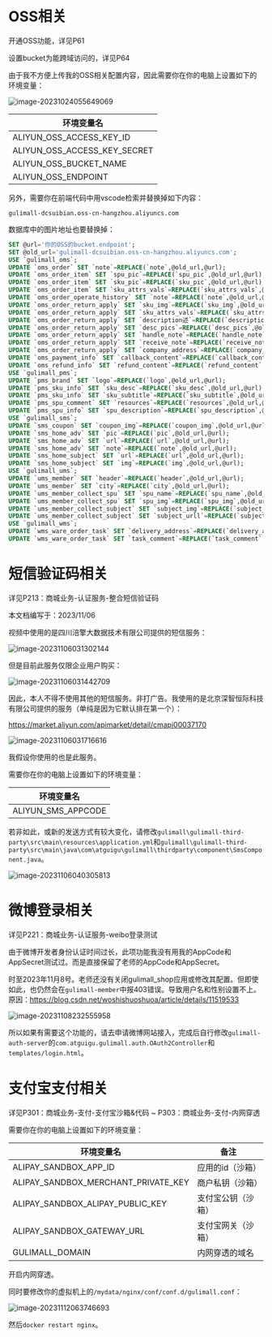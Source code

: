 # OSS相关

开通OSS功能，详见P61



设置bucket为能跨域访问的，详见P64



由于我不方便上传我的OSS相关配置内容，因此需要你在你的电脑上设置如下的环境变量：

![image-20231024055649069](./assets/image-20231024055649069.png)

| 环境变量名                   |
| ---------------------------- |
| ALIYUN_OSS_ACCESS_KEY_ID     |
| ALIYUN_OSS_ACCESS_KEY_SECRET |
| ALIYUN_OSS_BUCKET_NAME       |
| ALIYUN_OSS_ENDPOINT          |



另外，需要你在前端代码中用vscode检索并替换掉如下内容：

```
gulimall-dcsuibian.oss-cn-hangzhou.aliyuncs.com
```



数据库中的图片地址也要替换掉：

```sql
SET @url='你的OSS的bucket.endpoint';
SET @old_url='gulimall-dcsuibian.oss-cn-hangzhou.aliyuncs.com';
USE `gulimall_oms`;
UPDATE `oms_order` SET `note`=REPLACE(`note`,@old_url,@url);
UPDATE `oms_order_item` SET `spu_pic`=REPLACE(`spu_pic`,@old_url,@url);
UPDATE `oms_order_item` SET `sku_pic`=REPLACE(`sku_pic`,@old_url,@url);
UPDATE `oms_order_item` SET `sku_attrs_vals`=REPLACE(`sku_attrs_vals`,@old_url,@url);
UPDATE `oms_order_operate_history` SET `note`=REPLACE(`note`,@old_url,@url);
UPDATE `oms_order_return_apply` SET `sku_img`=REPLACE(`sku_img`,@old_url,@url);
UPDATE `oms_order_return_apply` SET `sku_attrs_vals`=REPLACE(`sku_attrs_vals`,@old_url,@url);
UPDATE `oms_order_return_apply` SET `description述`=REPLACE(`description述`,@old_url,@url);
UPDATE `oms_order_return_apply` SET `desc_pics`=REPLACE(`desc_pics`,@old_url,@url);
UPDATE `oms_order_return_apply` SET `handle_note`=REPLACE(`handle_note`,@old_url,@url);
UPDATE `oms_order_return_apply` SET `receive_note`=REPLACE(`receive_note`,@old_url,@url);
UPDATE `oms_order_return_apply` SET `company_address`=REPLACE(`company_address`,@old_url,@url);
UPDATE `oms_payment_info` SET `callback_content`=REPLACE(`callback_content`,@old_url,@url);
UPDATE `oms_refund_info` SET `refund_content`=REPLACE(`refund_content`,@old_url,@url);
USE `gulimall_pms`;
UPDATE `pms_brand` SET `logo`=REPLACE(`logo`,@old_url,@url);
UPDATE `pms_sku_info` SET `sku_desc`=REPLACE(`sku_desc`,@old_url,@url);
UPDATE `pms_sku_info` SET `sku_subtitle`=REPLACE(`sku_subtitle`,@old_url,@url);
UPDATE `pms_spu_comment` SET `resources`=REPLACE(`resources`,@old_url,@url);
UPDATE `pms_spu_info` SET `spu_description`=REPLACE(`spu_description`,@old_url,@url);
USE `gulimall_sms`;
UPDATE `sms_coupon` SET `coupon_img`=REPLACE(`coupon_img`,@old_url,@url);
UPDATE `sms_home_adv` SET `pic`=REPLACE(`pic`,@old_url,@url);
UPDATE `sms_home_adv` SET `url`=REPLACE(`url`,@old_url,@url);
UPDATE `sms_home_adv` SET `note`=REPLACE(`note`,@old_url,@url);
UPDATE `sms_home_subject` SET `url`=REPLACE(`url`,@old_url,@url);
UPDATE `sms_home_subject` SET `img`=REPLACE(`img`,@old_url,@url);
USE `gulimall_ums`;
UPDATE `ums_member` SET `header`=REPLACE(`header`,@old_url,@url);
UPDATE `ums_member` SET `city`=REPLACE(`city`,@old_url,@url);
UPDATE `ums_member_collect_spu` SET `spu_name`=REPLACE(`spu_name`,@old_url,@url);
UPDATE `ums_member_collect_spu` SET `spu_img`=REPLACE(`spu_img`,@old_url,@url);
UPDATE `ums_member_collect_subject` SET `subject_img`=REPLACE(`subject_img`,@old_url,@url);
UPDATE `ums_member_collect_subject` SET `subject_urll`=REPLACE(`subject_urll`,@old_url,@url);
USE `gulimall_wms`;
UPDATE `wms_ware_order_task` SET `delivery_address`=REPLACE(`delivery_address`,@old_url,@url);
UPDATE `wms_ware_order_task` SET `task_comment`=REPLACE(`task_comment`,@old_url,@url);
```

# 短信验证码相关

详见P213：商城业务-认证服务-整合短信验证码



本文档编写于：2023/11/06



视频中使用的是四川涪擎大数据技术有限公司提供的短信服务：

![image-20231106031302144](./assets/image-20231106031302144.png)

但是目前此服务仅限企业用户购买：

![image-20231106031442709](./assets/image-20231106031442709.png)



因此，本人不得不使用其他的短信服务。非打广告。我使用的是北京深智恒际科技有限公司提供的服务（单纯是因为它默认排在第一个）：

https://market.aliyun.com/apimarket/detail/cmapi00037170

![image-20231106031716616](./assets/image-20231106031716616.png)

我假设你使用的也是此服务。

需要你在你的电脑上设置如下的环境变量：

| 环境变量名         |
| ------------------ |
| ALIYUN_SMS_APPCODE |

若非如此，或新的发送方式有较大变化，请修改`gulimall\gulimall-third-party\src\main\resources\application.yml`和`gulimall\gulimall-third-party\src\main\java\com\atguigu\gulimall\thirdparty\component\SmsComponent.java`。

![image-20231106040305813](./assets/image-20231106040305813.png)

# 微博登录相关

详见P221：商城业务-认证服务-weibo登录测试

由于微博开发者身份认证时间过长，此项功能我没有用我的AppCode和AppSecret测试过。而是直接保留了老师的AppCode和AppSecret。

时至2023年11月8号。老师还没有关闭gulimall_shop应用或修改其配置。但即使如此，也仍然会在`gulimall-member`中报403错误。导致用户名和性别设置不上。原因：https://blog.csdn.net/woshishuoshuoa/article/details/11519533

![image-20231108232555958](./assets/image-20231108232555958.png)

所以如果有需要这个功能的，请去申请微博网站接入，完成后自行修改`gulimall-auth-server`的`com.atguigu.gulimall.auth.OAuth2Controller`和`templates/login.html`。

# 支付宝支付相关

详见P301：商城业务-支付-支付宝沙箱&代码 ~ P303：商城业务-支付-内网穿透

需要你在你的电脑上设置如下的环境变量：

| 环境变量名                          | 备注               |
| ----------------------------------- | ------------------ |
| ALIPAY_SANDBOX_APP_ID               | 应用的id（沙箱）   |
| ALIPAY_SANDBOX_MERCHANT_PRIVATE_KEY | 商户私钥（沙箱）   |
| ALIPAY_SANDBOX_ALIPAY_PUBLIC_KEY    | 支付宝公钥（沙箱） |
| ALIPAY_SANDBOX_GATEWAY_URL          | 支付宝网关（沙箱） |
| GULIMALL_DOMAIN                     | 内网穿透的域名     |

开启内网穿透。

同时要修改你的虚拟机上的`/mydata/nginx/conf/conf.d/gulimall.conf`：

![image-20231112063746693](./assets/image-20231112063746693.png)

然后`docker restart nginx`。

